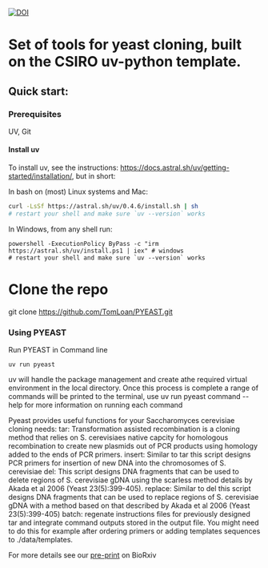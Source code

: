 [![DOI](https://zenodo.org/badge/946400824.svg)](https://doi.org/10.5281/zenodo.15393309)

# Set of tools for yeast cloning, built on the CSIRO uv-python template. 

## Quick start:

### Prerequisites

UV, Git

#### Install uv

To install uv, see the instructions: https://docs.astral.sh/uv/getting-started/installation/, but in short:

In bash on (most) Linux systems and Mac:
```bash
curl -LsSf https://astral.sh/uv/0.4.6/install.sh | sh
# restart your shell and make sure `uv --version` works
```

In Windows, from any shell run:
```shell
powershell -ExecutionPolicy ByPass -c "irm https://astral.sh/uv/install.ps1 | iex" # windows
# restart your shell and make sure `uv --version` works
```

# Clone the repo
git clone https://github.com/TomLoan/PYEAST.git

### Using PYEAST 

Run PYEAST in Command line
```shell
uv run pyeast
```
uv will handle the package management and create athe required virtual environment in the local directory. 
Once this process is complete a range of commands will be printed to the terminal, use uv run pyeast command --help for more information on running each command

Pyeast provides  useful functions for  your Saccharomyces cerevisiae cloning needs: 
tar: Transformation assisted recombination is a cloning method that relies on S. cerevisiaes native capcity for homologous recombination to create new plasmids out of PCR products using homology added to the ends of PCR primers. 
insert: Similar to tar this script designs PCR primers for insertion of new DNA into the chromosomes of S. cerevisiae 
del: This script designs DNA fragments that can be used to delete regions of S. cerevisiae gDNA using the scarless method details by Akada et al 2006 (Yeast 23(5):399-405). 
replace: Similar to del this script designs DNA fragments that can be used to replace regions of S. cerevisiae gDNA with a method based on that described by Akada et al 2006 (Yeast 23(5):399-405)
batch: regenate instructions files for previously designed tar and integrate command outputs stored in the output file. You might need to do this for example after ordering primers or adding templates sequences to ./data/templates. 

For more details see our [pre-print](https://doi.org/10.1101/2025.05.19.655004) on BioRxiv 
